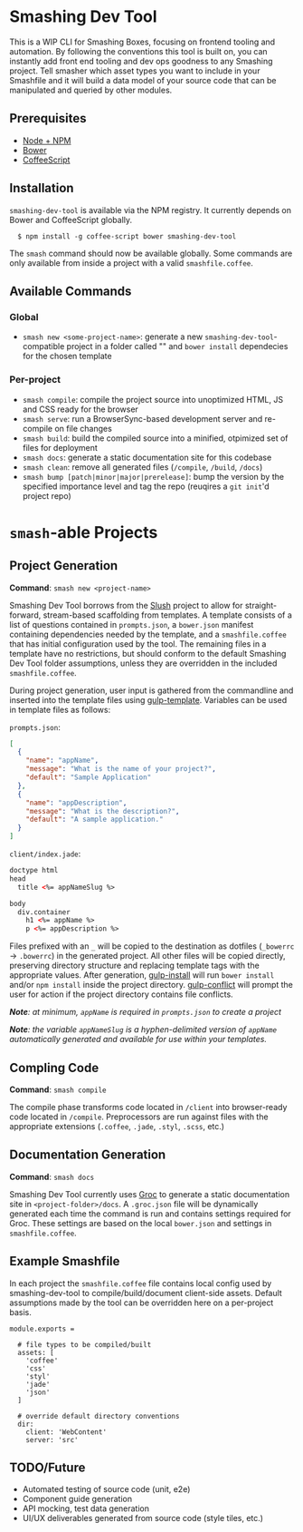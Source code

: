 # Smashing Dev Tool

This is a WIP CLI for Smashing Boxes, focusing on frontend tooling and automation. By following the conventions this tool is built on, you can instantly add front end tooling and dev ops goodness to any Smashing project. Tell smasher which asset types you want to include in your Smashfile and it will build a data model of your source code that can be manipulated and queried by other modules.

## Prerequisites

+ [Node + NPM](http://nodejs.org/)
+ [Bower](https://www.npmjs.com/package/bower)
+ [CoffeeScript](https://www.npmjs.com/package/coffee-script)

## Installation
`smashing-dev-tool` is available via the NPM registry. It currently depends on Bower and CoffeeScript globally.

```
  $ npm install -g coffee-script bower smashing-dev-tool
```

The `smash` command should now be available globally. Some commands are only available from inside a project with a valid `smashfile.coffee`.



## Available Commands

### Global
+ `smash new <some-project-name>`: generate a new `smashing-dev-tool`-compatible project in a folder called "<some-project-name>" and `bower install` dependecies for the chosen template

### Per-project

+ `smash compile`: compile the project source into unoptimized HTML, JS and CSS ready for the browser
+ `smash serve`: run a BrowserSync-based development server and re-compile on file changes
+ `smash build`: build the compiled source into a minified, otpimized set of files for deployment
+ `smash docs`: generate a static documentation site for this codebase
+ `smash clean`: remove all generated files (`/compile`, `/build`, `/docs`)
+ `smash bump [patch|minor|major|prerelease]`: bump the version by the specified importance level and tag the repo (reuqires a `git init`'d project repo)



# `smash`-able Projects

## Project Generation

**Command**: `smash new <project-name>`

Smashing Dev Tool borrows from the [Slush](http://slushjs.github.io/) project to allow for straight-forward, stream-based scaffolding from templates. A template consists of a list of questions contained in `prompts.json`, a `bower.json` manifest containing dependencies needed by the template, and a `smashfile.coffee` that has initial configuration used by the tool. The remaining files in a template have no restrictions, but should conform to the default Smashing Dev Tool folder assumptions, unless they are overridden in the included `smashfile.coffee`.

During project generation, user input is gathered from the commandline and inserted into the template files using [gulp-template](https://github.com/sindresorhus/gulp-template). Variables can be used in template files as follows:

`prompts.json`:
```json
[
  {
    "name": "appName",
    "message": "What is the name of your project?",
    "default": "Sample Application"
  },
  {
    "name": "appDescription",
    "message": "What is the description?",
    "default": "A sample application."
  }
]
```

`client/index.jade`:
```html
doctype html
head
  title <%= appNameSlug %>

body
  div.container
    h1 <%= appName %>
    p <%= appDescription %>
```

Files prefixed with an `_` will be copied to the destination as dotfiles (`_bowerrc` -> `.bowerrc`) in the generated project. All other files will be copied directly, preserving directory structure and replacing template tags with the appropriate values. After generation, [gulp-install](https://github.com/slushjs/gulp-install) will run `bower install` and/or `npm install` inside the project directory. [gulp-conflict](https://github.com/slushjs/gulp-conflict) will prompt the user for action if the project directory contains file conflicts.

_**Note**: at minimum, `appName` is required in `prompts.json` to create a project_

_**Note**: the variable `appNameSlug` is a hyphen-delimited version of `appName` automatically generated and available for use within your templates._


## Compling Code

**Command**: `smash compile`

The compile phase transforms code located in `/client` into browser-ready code located in `/compile`. Preprocessors are run against files with the appropriate extensions (`.coffee`, `.jade`, `.styl`, `.scss`, etc.)






## Documentation Generation
**Command**: `smash docs`

Smashing Dev Tool currently uses [Groc](https://github.com/nevir/groc) to generate a static documentation site in `<project-folder>/docs`. A `.groc.json` file will be dynamically generated each time the command is run and contains settings required for Groc. These settings are based on the local `bower.json` and settings in `smashfile.coffee`.


## Example Smashfile

In each project the `smashfile.coffee` file contains local config used by smashing-dev-tool to compile/build/document client-side assets. Default assumptions made by the tool can be overridden here on a per-project basis.

```
module.exports =

  # file types to be compiled/built
  assets: [
    'coffee'
    'css'
    'styl'
    'jade'
    'json'
  ]

  # override default directory conventions
  dir:
    client: 'WebContent'
    server: 'src'
```


## TODO/Future
+ Automated testing of source code (unit, e2e)
+ Component guide generation
+ API mocking, test data generation
+ UI/UX deliverables generated from source code (style tiles, etc.)
